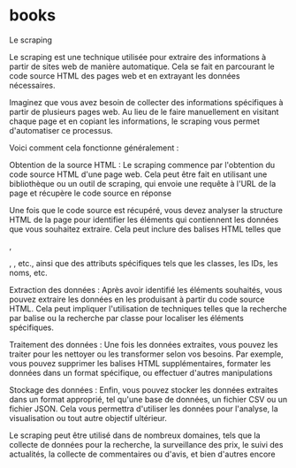 # books

Le scraping 

Le scraping est une technique utilisée pour extraire des informations à partir de sites web de manière automatique. Cela se fait en parcourant le code source HTML des pages web et en extrayant les données nécessaires.

Imaginez que vous avez besoin de collecter des informations spécifiques à partir de plusieurs pages web. Au lieu de le faire manuellement en visitant chaque page et en copiant les informations, le scraping vous permet d'automatiser ce processus.

Voici comment cela fonctionne généralement :

Obtention de la source HTML : Le scraping commence par l'obtention du code source HTML d'une page web. Cela peut être fait en utilisant une bibliothèque ou un outil de scraping, qui envoie une requête à l'URL de la page et récupère le code source en réponse

Une fois que le code source est récupéré, vous devez analyser la structure HTML de la page pour identifier les éléments qui contiennent les données que vous souhaitez extraire. Cela peut inclure des balises HTML telles que <div> , <p> , <table> , etc., ainsi que des attributs spécifiques tels que les classes, les IDs, les noms, etc.

Extraction des données : Après avoir identifié les éléments souhaités, vous pouvez extraire les données en les produisant à partir du code source HTML. Cela peut impliquer l'utilisation de techniques telles que la recherche par balise ou la recherche par classe  pour localiser les éléments spécifiques.

Traitement des données : Une fois les données extraites, vous pouvez les traiter pour les nettoyer ou les transformer selon vos besoins. Par exemple, vous pouvez supprimer les balises HTML supplémentaires, formater les données dans un format spécifique, ou effectuer d'autres manipulations

Stockage des données : Enfin, vous pouvez stocker les données extraites dans un format approprié, tel qu'une base de données, un fichier CSV ou un fichier JSON. Cela vous permettra d'utiliser les données pour l'analyse, la visualisation ou tout autre objectif ultérieur.

Le scraping peut être utilisé dans de nombreux domaines, tels que la collecte de données pour la recherche, la surveillance des prix, le suivi des actualités, la collecte de commentaires ou d'avis, et bien d'autres encore
